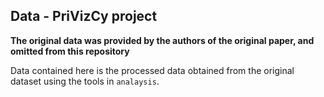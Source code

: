 ## Data - PriVizCy project

**The original data was provided by the authors of the original paper, and omitted from this repository**

Data contained here is the processed data obtained from the original dataset using the tools in `analaysis`.  
